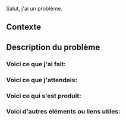 <!---
Merci de décrire votre problème ou la fonctionnalité que vous désirez voir mise en oeuvre ! Cette ligne est invisible comme chaque ligne similaire ci-dessous. Utilisez-les pour exposer votre problème :)
-->

Salut, j'ai un problème.

## Contexte


<!---
Donner quelques éléments sur le contexte d'apparition du problème à résoudre ou sur la fonctionnalité à mettre en oeuvre ...
-->


## Description du problème

<!---
Décrire votre problème ...
-->

### Voici ce que j'ai fait:


### Voici ce que j'attendais:


### Voici ce qui s'est produit:


### Voici d'autres éléments ou liens utiles:
